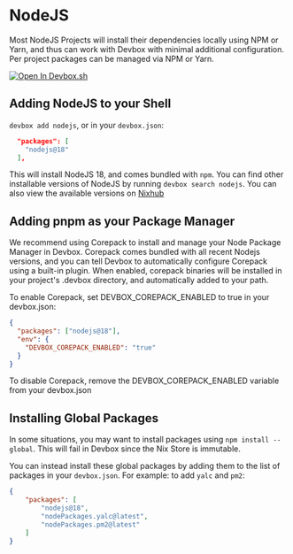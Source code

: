 # NodeJS

Most NodeJS Projects will install their dependencies locally using NPM or Yarn, and thus can work with Devbox with minimal additional configuration. Per project packages can be managed via NPM or Yarn.

[![Open In Devbox.sh](https://jetify.com/img/devbox/open-in-devbox.svg)](https://devbox.sh/open/templates/node-npm)

## Adding NodeJS to your Shell

`devbox add nodejs`, or in your `devbox.json`:

```json
  "packages": [
    "nodejs@18"
  ],
```

This will install NodeJS 18, and comes bundled with `npm`. You can find other installable versions of NodeJS by running `devbox search nodejs`. You can also view the available versions on [Nixhub](https://www.nixhub.io/packages/nodejs)

## Adding pnpm as your Package Manager

We recommend using Corepack to install and manage your Node Package Manager in Devbox. Corepack comes bundled with all recent Nodejs versions, and you can tell Devbox to automatically configure Corepack using a built-in plugin. When enabled, corepack binaries will be installed in your project's .devbox directory, and automatically added to your path.

To enable Corepack, set DEVBOX_COREPACK_ENABLED to true in your devbox.json:

```json
{
  "packages": ["nodejs@18"],
  "env": {
    "DEVBOX_COREPACK_ENABLED": "true"
  }
}
```

To disable Corepack, remove the DEVBOX_COREPACK_ENABLED variable from your devbox.json

## Installing Global Packages

In some situations, you may want to install packages using `npm install --global`. This will fail in Devbox since the Nix Store is immutable.

You can instead install these global packages by adding them to the list of packages in your `devbox.json`. For example: to add `yalc` and `pm2`:

```json
{
    "packages": [
        "nodejs@18",
        "nodePackages.yalc@latest",
        "nodePackages.pm2@latest"
    ]
}
```
